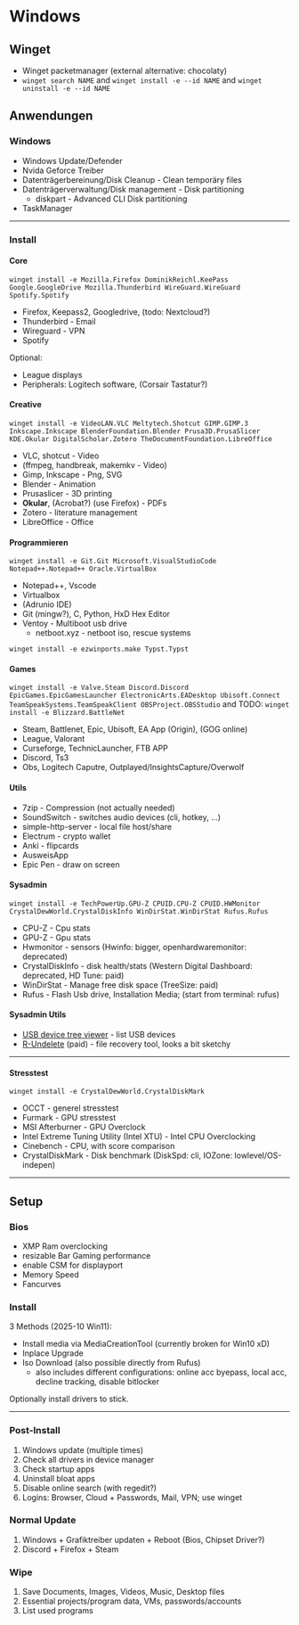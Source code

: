 # Windows

## Winget
- Winget packetmanager (external alternative: chocolaty)
- `winget search NAME` and `winget install -e --id NAME` and `winget uninstall -e --id NAME`

## Anwendungen
### Windows
- Windows Update/Defender
- Nvida Geforce Treiber
- Datenträgerbereinung/Disk Cleanup - Clean temporäry files
- Datenträgerverwaltung/Disk management - Disk partitioning
    - diskpart - Advanced CLI Disk partitioning
- TaskManager
---

### Install
#### Core
`winget install -e Mozilla.Firefox DominikReichl.KeePass Google.GoogleDrive Mozilla.Thunderbird WireGuard.WireGuard Spotify.Spotify`
- Firefox, Keepass2, Googledrive, (todo: Nextcloud?)
- Thunderbird - Email
- Wireguard - VPN
- Spotify

Optional:
- League displays
- Peripherals: Logitech software, (Corsair Tastatur?)

#### Creative
`winget install -e VideoLAN.VLC Meltytech.Shotcut GIMP.GIMP.3 Inkscape.Inkscape BlenderFoundation.Blender Prusa3D.PrusaSlicer KDE.Okular DigitalScholar.Zotero TheDocumentFoundation.LibreOffice`
- VLC, shotcut - Video
- (ffmpeg, handbreak, makemkv - Video)
- Gimp, Inkscape - Png, SVG
- Blender - Animation
- Prusaslicer - 3D printing
- **Okular**, (Acrobat?) (use Firefox) - PDFs
- Zotero - literature management
- LibreOffice - Office

#### Programmieren
`winget install -e Git.Git Microsoft.VisualStudioCode Notepad++.Notepad++ Oracle.VirtualBox`
- Notepad++, Vscode
- Virtualbox
- (Adrunio IDE)
- Git (mingw?), C, Python, HxD Hex Editor
- Ventoy - Multiboot usb drive
    - netboot.xyz - netboot iso, rescue systems

`winget install -e ezwinports.make Typst.Typst`

#### Games
`winget install -e Valve.Steam Discord.Discord EpicGames.EpicGamesLauncher ElectronicArts.EADesktop Ubisoft.Connect TeamSpeakSystems.TeamSpeakClient OBSProject.OBSStudio` and TODO: `winget install -e Blizzard.BattleNet`
- Steam, Battlenet, Epic, Ubisoft, EA App (Origin), (GOG online)
- League, Valorant
- Curseforge, TechnicLauncher, FTB APP
- Discord, Ts3
- Obs, Logitech Caputre, Outplayed/InsightsCapture/Overwolf

#### Utils
- 7zip - Compression (not actually needed)
- SoundSwitch - switches audio devices (cli, hotkey, ...)
- simple-http-server - local file host/share
- Electrum - crypto wallet
- Anki - flipcards
- AusweisApp
- Epic Pen - draw on screen

#### Sysadmin
`winget install -e TechPowerUp.GPU-Z CPUID.CPU-Z CPUID.HWMonitor CrystalDewWorld.CrystalDiskInfo WinDirStat.WinDirStat Rufus.Rufus`
- CPU-Z - Cpu stats
- GPU-Z - Gpu stats
- Hwmonitor - sensors (Hwinfo: bigger, openhardwaremonitor: deprecated)
- CrystalDiskInfo - disk health/stats (Western Digital Dashboard: deprecated, HD Tune: paid)
- WinDirStat - Manage free disk space (TreeSize: paid)
- Rufus - Flash Usb drive, Installation Media; (start from terminal: rufus)

#### Sysadmin Utils
- [USB device tree viewer](https://www.uwe-sieber.de/usbtreeview_e.html) - list USB devices 
- [R-Undelete](https://www.r-undelete.com/de/) (paid) - file recovery tool, looks a bit sketchy

---

#### Stresstest
`winget install -e CrystalDewWorld.CrystalDiskMark`
- OCCT - generel stresstest
- Furmark - GPU stresstest
- MSI Afterburner - GPU Overclock
- Intel Extreme Tuning Utility (Intel XTU)  - Intel CPU Overclocking
- Cinebench - CPU, with score comparison
- CrystalDiskMark - Disk benchmark (DiskSpd: cli, IOZone: lowlevel/OS-indepen)

---
## Setup
### Bios
- XMP Ram overclocking
- resizable Bar	Gaming performance
- enable CSM for displayport
- Memory Speed
- Fancurves

### Install 
3 Methods (2025-10 Win11):
- Install media via MediaCreationTool (currently broken for Win10 xD)
- Inplace Upgrade
- Iso Download (also possible directly from Rufus)
    - also includes different configurations: online acc byepass, local acc, decline tracking, disable bitlocker

Optionally install drivers to stick.

---

### Post-Install
1. Windows update (multiple times)
1. Check all drivers in device manager
1. Check startup apps
1. Uninstall bloat apps
1. Disable online search (with regedit?)
1. Logins: Browser, Cloud + Passwords, Mail, VPN; use winget


### Normal Update
1. Windows + Grafiktreiber updaten + Reboot (Bios, Chipset Driver?)
2. Discord + Firefox + Steam


### Wipe
1. Save Documents, Images, Videos, Music, Desktop files
1. Essential projects/program data, VMs, passwords/accounts
1. List used programs
